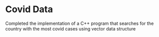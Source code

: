 # Covid Data

Completed the implementation of a C++ program that searches for the country with the most covid cases using vector data structure
